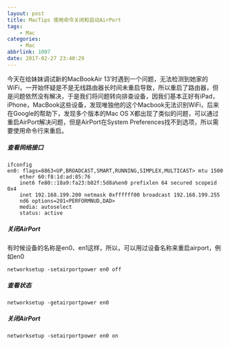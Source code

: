 ```yaml
---
layout: post
title: MacTips 使用命令关闭和启动AirPort
tags: 
    - Mac
categories: 
    - Mac
abbrlink: 1007
date: 2017-02-27 23:40:29
---
```


今天在给妹妹调试新的MacBookAir 13’时遇到一个问题，无法检测到她家的WiFi，一开始怀疑是不是无线路由器长时间未重启导致，所以重启了路由器，但是问题依然没有解决，于是我们将问题转向排查设备，因我们基本正好有iPad，iPhone，MacBook这些设备，发现唯独他的这个Macbook无法识别WiFi，后来在Google的帮助下，发现多个版本的Mac OS X都出现了类似的问题，可以通过重启AirPort解决问题，但是AirPort在System Preferences找不到选项，所以需要使用命令行来重启。

##### **查看网络接口**
```
ifconfig
en0: flags=8863<UP,BROADCAST,SMART,RUNNING,SIMPLEX,MULTICAST> mtu 1500
	ether 60:f8:1d:ad:85:76
	inet6 fe80::18a9:fa23:b02f:5d8a%en0 prefixlen 64 secured scopeid 0x4
	inet 192.168.199.200 netmask 0xffffff00 broadcast 192.168.199.255
	nd6 options=201<PERFORMNUD,DAD>
	media: autoselect
	status: active
```
##### **关闭AirPort**
有时候设备的名称是en0、en1这样，所以，可以用过设备名称来重启airport，例如en0
```
networksetup -setairportpower en0 off
```

##### **查看状态**
```
networksetup -getairportpower en0
```

##### **关闭AirPort**
```
networksetup -setairportpower en0 on
```
